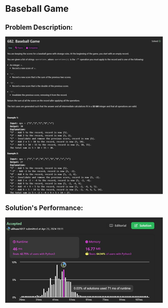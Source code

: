 # Baseball Game

## Problem Description:
![alt text](images/image.png)

## Solution's Performance:
![alt text](images/image(1).jpg)